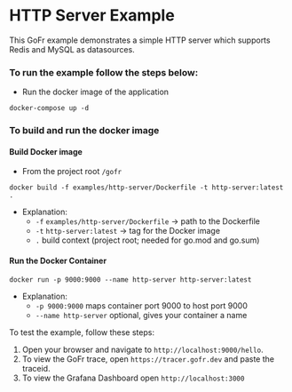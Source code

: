 # HTTP Server Example

This GoFr example demonstrates a simple HTTP server which supports Redis and MySQL as datasources.

### To run the example follow the steps below:

- Run the docker image of the application
```console
docker-compose up -d
```

### To build and run the docker image

#### Build Docker image
- From the project root `/gofr`
```console
docker build -f examples/http-server/Dockerfile -t http-server:latest .
```
- Explanation:
    - `-f` `examples/http-server/Dockerfile` → path to the Dockerfile
    - `-t` `http-server:latest` → tag for the Docker image
    - `.` build context (project root; needed for go.mod and go.sum)

#### Run the Docker Container

```
docker run -p 9000:9000 --name http-server http-server:latest
```

- Explanation:
    - `-p 9000:9000` maps container port 9000 to host port 9000
    - `--name http-server` optional, gives your container a name


To test the example, follow these steps:

1. Open your browser and navigate to `http://localhost:9000/hello`.
2. To view the GoFr trace, open `https://tracer.gofr.dev` and paste the traceid.
3. To view the Grafana Dashboard open `http://localhost:3000`


